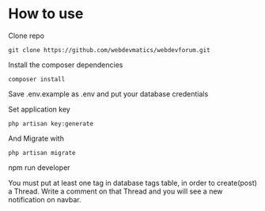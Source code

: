 # How to use


Clone repo

	git clone https://github.com/webdevmatics/webdevforum.git
Install the composer dependencies

	composer install
	
Save .env.example as .env and put your database credentials

Set application key

	php artisan key:generate        

And Migrate with

`php artisan migrate`

npm run developer

You must put at least one tag in database tags table, in order to create(post) a Thread. 
Write a comment on that Thread and you will see a new notification on navbar.

